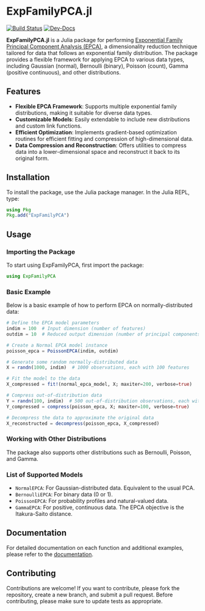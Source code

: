 # ExpFamilyPCA.jl

[![Build Status](https://github.com/FlyingWorkshop/ExpFamilyPCA.jl/actions/workflows/CI.yml/badge.svg?branch=main)](https://github.com/FlyingWorkshop/ExpFamilyPCA.jl/actions/workflows/CI.yml?query=branch%3Amain)
[![Dev-Docs](https://img.shields.io/badge/docs-latest-blue.svg)](https://github.com/FlyingWorkshop/ExpFamilyPCA.jl/dev)

**ExpFamilyPCA.jl** is a Julia package for performing [Exponential Family Principal Component Analysis (EPCA)](https://papers.nips.cc/paper_files/paper/2001/hash/f410588e48dc83f2822a880a68f78923-Abstract.html), a dimensionality reduction technique tailored for data that follows an exponential family distribution. The package provides a flexible framework for applying EPCA to various data types, including Gaussian (normal), Bernoulli (binary), Poisson (count), Gamma (positive continuous), and other distributions. 

## Features

- **Flexible EPCA Framework**: Supports multiple exponential family distributions, making it suitable for diverse data types.
- **Customizable Models**: Easily extendable to include new distributions and custom link functions.
- **Efficient Optimization**: Implements gradient-based optimization routines for efficient fitting and compression of high-dimensional data.
- **Data Compression and Reconstruction**: Offers utilities to compress data into a lower-dimensional space and reconstruct it back to its original form.

## Installation

To install the package, use the Julia package manager. In the Julia REPL, type:

```julia
using Pkg
Pkg.add("ExpFamilyPCA")
```

## Usage

### Importing the Package

To start using ExpFamilyPCA, first import the package:

```julia
using ExpFamilyPCA
```

### Basic Example

Below is a basic example of how to perform EPCA on normally-distributed data:

```julia
# Define the EPCA model parameters
indim = 100  # Input dimension (number of features)
outdim = 10  # Reduced output dimension (number of principal components)

# Create a Normal EPCA model instance
poisson_epca = PoissonEPCA(indim, outdim)

# Generate some random normally-distributed data
X = randn(1000, indim)  # 1000 observations, each with 100 features

# Fit the model to the data
X_compressed = fit!(normal_epca_model, X; maxiter=200, verbose=true)

# Compress out-of-distribution data
Y = randn(100, indim)  # 500 out-of-distribution observations, each with 100 features
Y_compressed = compress(poisson_epca, X; maxiter=100, verbose=true)

# Decompress the data to approximate the original data
X_reconstructed = decompress(poisson_epca, X_compressed)
```

### Working with Other Distributions

The package also supports other distributions such as Bernoulli, Poisson, and Gamma.


### List of Supported Models

- `NormalEPCA`: For Gaussian-distributed data. Equivalent to the usual PCA.
- `BernoulliEPCA`: For binary data (0 or 1).
- `PoissonEPCA`: For probability profiles and natural-valued data.
- `GammaEPCA`: For positive, continuous data. The EPCA objective is the Itakura-Saito distance.

## Documentation

For detailed documentation on each function and additional examples, please refer to the [documentation](https://github.com/username/ExpFamilyPCA.jl).

## Contributing

Contributions are welcome! If you want to contribute, please fork the repository, create a new branch, and submit a pull request. Before contributing, please make sure to update tests as appropriate.